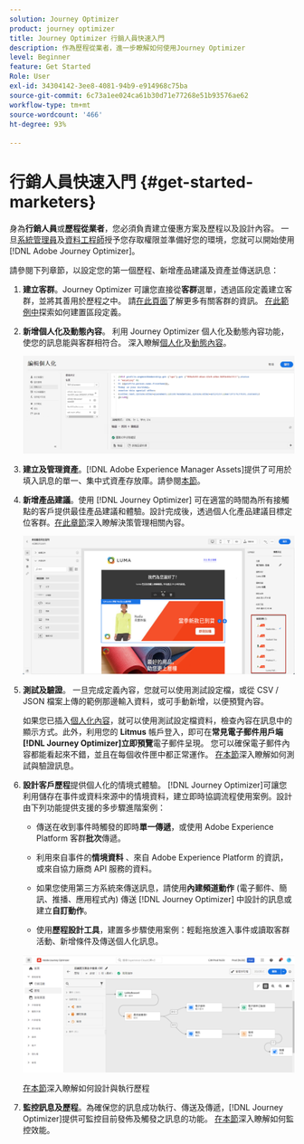 ```yaml
---
solution: Journey Optimizer
product: journey optimizer
title: Journey Optimizer 行銷人員快速入門
description: 作為歷程從業者，進一步瞭解如何使用Journey Optimizer
level: Beginner
feature: Get Started
Role: User
exl-id: 34304142-3ee8-4081-94b9-e914968c75ba
source-git-commit: 6c73a1ee024ca61b30d71e77268e51b93576ae62
workflow-type: tm+mt
source-wordcount: '466'
ht-degree: 93%

---
```


# 行銷人員快速入門 {#get-started-marketers}

身為&#x200B;**行銷人員**&#x200B;或&#x200B;**歷程從業者**，您必須負責建立優惠方案及歷程以及設計內容。 一旦[系統管理員](administrator.md)及[資料工程師](data-engineer.md)授予您存取權限並準備好您的環境，您就可以開始使用[!DNL Adobe Journey Optimizer]。

請參閱下列章節，以設定您的第一個歷程、新增產品建議及資產並傳送訊息：

1. **建立客群**。Journey Optimizer 可讓您直接從&#x200B;**客群**&#x200B;選單，透過區段定義建立客群，並將其善用於歷程之中。 請[在此頁面](../../audience/about-audiences.md)了解更多有關客群的資訊。 [在此範例中](../../audience/creating-a-segment-definition.md)探索如何建置區段定義。

1. **新增個人化及動態內容**。 利用 Journey Optimizer 個人化及動態內容功能，使您的訊息能與客群相符合。 深入瞭解[個人化](../../personalization/personalize.md)及[動態內容](../../personalization/get-started-dynamic-content.md)。

   ![](../assets/perso_ee2.png)

1. **建立及管理資產**。[!DNL Adobe Experience Manager Assets]提供了可用於填入訊息的單一、集中式資產存放庫。請參閱[本節](../../integrations/assets.md)。

1. **新增產品建議**。使用 [!DNL Journey Optimizer] 可在適當的時間為所有接觸點的客戶提供最佳產品建議和體驗。設計完成後，透過個人化產品建議目標定位客群。[在此章節](../../offers/get-started/starting-offer-decisioning.md)深入瞭解決策管理相關內容。

   ![](../assets/offers-e2e-offers-displayed.png)

1. **測試及驗證**。 一旦完成定義內容，您就可以使用測試設定檔，或從 CSV / JSON 檔案上傳的範例那邊輸入資料，或可手動新增，以便預覽內容。

   如果您已插入[個人化內容](../../personalization/personalize.md)，就可以使用測試設定檔資料，檢查內容在訊息中的顯示方式。此外，利用您的 **Litmus** 帳戶登入，即可在&#x200B;**常見電子郵件用戶端[!DNL Journey Optimizer]立即預覽**&#x200B;電子郵件呈現。 您可以確保電子郵件內容都能看起來不錯，並且在每個收件匣中都正常運作。 [在本節](../../content-management/preview-test.md)深入瞭解如何測試與驗證訊息。 

1. **設計客戶歷程**&#x200B;提供個人化的情境式體驗。 [!DNL Journey Optimizer]可讓您利用儲存在事件或資料來源中的情境資料，建立即時協調流程使用案例。設計由下列功能提供支援的多步驟進階案例：

   * 傳送在收到事件時觸發的即時&#x200B;**單一傳遞**，或使用 Adobe Experience Platform 客群&#x200B;**批次**&#x200B;傳遞。

   * 利用來自事件的&#x200B;**情境資料** 、來自 Adobe Experience Platform 的資訊，或來自協力廠商 API 服務的資料。

   * 如果您使用第三方系統來傳送訊息，請使用&#x200B;**內建頻道動作** (電子郵件、簡訊、推播、應用程式內) 傳送 [!DNL Journey Optimizer] 中設計的訊息或建立&#x200B;**自訂動作**。

   * 使用&#x200B;**歷程設計工具**，建置多步驟使用案例：輕鬆拖放進入事件或讀取客群活動、新增條件及傳送個人化訊息。

   ![](../assets/journey-design.png)

   [在本節](../../building-journeys/journey-gs.md)深入瞭解如何設計與執行歷程

1. **監控訊息及歷程**。為確保您的訊息成功執行、傳送及傳遞，[!DNL Journey Optimizer]提供可監控目前發佈及觸發之訊息的功能。 [在本節](../../reports/report-gs-cja.md)深入瞭解如何監控效能。
